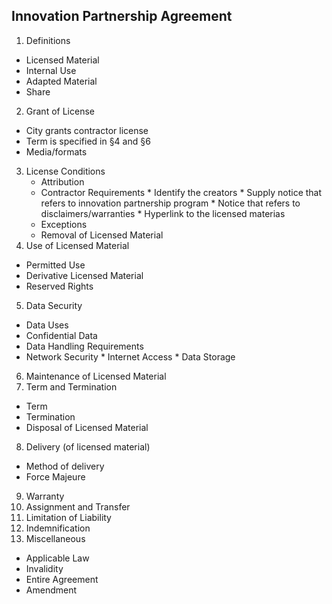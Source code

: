 ## Innovation Partnership Agreement

1.	Definitions
   *	Licensed Material
   *	Internal Use
   *	Adapted Material
   *	Share
2.	Grant of License
   *	City grants contractor license
   *	Term is specified in §4 and §6
   *	Media/formats
3. License Conditions
   *	Attribution
     *	Contractor Requirements
       *	Identify the creators
       *	Supply notice that refers to innovation partnership program
       *	Notice that refers to disclaimers/warranties
       *	Hyperlink to the licensed materias
     *	Exceptions
     *	Removal of Licensed Material
4.	Use of Licensed Material
   *	Permitted Use
   *	Derivative Licensed Material
   *	Reserved Rights
5.	Data Security
   *	Data Uses
   *	Confidential Data
   *	Data Handling Requirements
   *	Network Security
     *	Internet Access
     *	Data Storage
6.	Maintenance of Licensed Material
7.	Term and Termination
   *	Term
   *	Termination
   *	Disposal of Licensed Material
8.	Delivery (of licensed material)
   *	Method of delivery
   *	Force Majeure
9.	Warranty
10.	Assignment and Transfer
11.	Limitation of Liability
12.	Indemnification
13.	Miscellaneous
   *	Applicable Law
   *	Invalidity
   *	Entire Agreement
   *	Amendment
